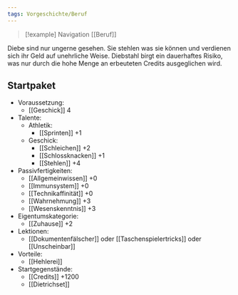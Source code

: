 ```yaml
---
tags: Vorgeschichte/Beruf
---
```

> [!example] Navigation 
>  [[Beruf]]

Diebe sind nur ungerne gesehen. Sie stehlen was sie können und verdienen sich ihr Geld auf unehrliche Weise. Diebstahl birgt ein dauerhaftes Risiko, was nur durch die hohe Menge an erbeuteten Credits ausgeglichen wird.


## Startpaket
- Voraussetzung: 
	- [[Geschick]] 4
- Talente:  
	- Athletik:
		- [[Sprinten]] +1
	- Geschick:
		- [[Schleichen]] +2
		- [[Schlossknacken]] +1
		- [[Stehlen]] +4
- Passivfertigkeiten:
	- [[Allgemeinwissen]] +0
	- [[Immunsystem]] +0
	- [[Technikaffinität]] +0
	- [[Wahrnehmung]] +3
	- [[Wesenskenntnis]] +3
- Eigentumskategorie:
	- [[Zuhause]] +2
- Lektionen:
	- [[Dokumentenfälscher]] oder [[Taschenspielertricks]] oder [[Unscheinbar]]
- Vorteile:
	- [[Hehlerei]]
- Startgegenstände: 
	- [[Credits]] +1200
	- [[Dietrichset]]